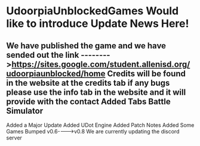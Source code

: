 # UdoorpiaUnblockedGames Would like to introduce Update News Here!
We have published the game and we have sended out the link -------->https://sites.google.com/student.allenisd.org/udoorpiaunblocked/home
Credits will be found in the website at the credits tab if any bugs please use the info tab in the website and it will provide with the contact
Added Tabs Battle Simulator
-----------------------------------------------------------------------------------------------------------
Added a Major Update Added UDot Engine
Added Patch Notes
Added Some Games
Bumped v0.6---->v0.8
We are currently updating the discord server

